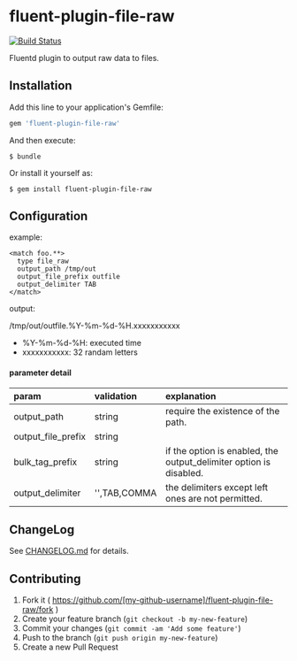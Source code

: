 # fluent-plugin-file-raw
[![Build Status](https://secure.travis-ci.org/civitaspo/fluent-plugin-file-raw.png?branch=master)](http://travis-ci.org/civitaspo/fluent-plugin-file-raw)

Fluentd plugin to output raw data to files.

## Installation

Add this line to your application's Gemfile:

```ruby
gem 'fluent-plugin-file-raw'
```

And then execute:

    $ bundle

Or install it yourself as:

    $ gem install fluent-plugin-file-raw

## Configuration

example:

```
<match foo.**>
  type file_raw
  output_path /tmp/out
  output_file_prefix outfile
  output_delimiter TAB
</match>
```

output:

/tmp/out/outfile.%Y-%m-%d-%H.xxxxxxxxxxx

- %Y-%m-%d-%H: executed time
- xxxxxxxxxxx: 32 randam letters

#### parameter detail

|param|validation|explanation|
|:--|:--|:--|
|output_path|string|require the existence of the path.|
|output_file_prefix|string||
|bulk_tag_prefix|string|if the option is enabled, the output_delimiter option is disabled.|
|output_delimiter|'',TAB,COMMA|the delimiters except left ones are not permitted.|

## ChangeLog

See [CHANGELOG.md](CHANGELOG.md) for details.

## Contributing

1. Fork it ( https://github.com/[my-github-username]/fluent-plugin-file-raw/fork )
2. Create your feature branch (`git checkout -b my-new-feature`)
3. Commit your changes (`git commit -am 'Add some feature'`)
4. Push to the branch (`git push origin my-new-feature`)
5. Create a new Pull Request

